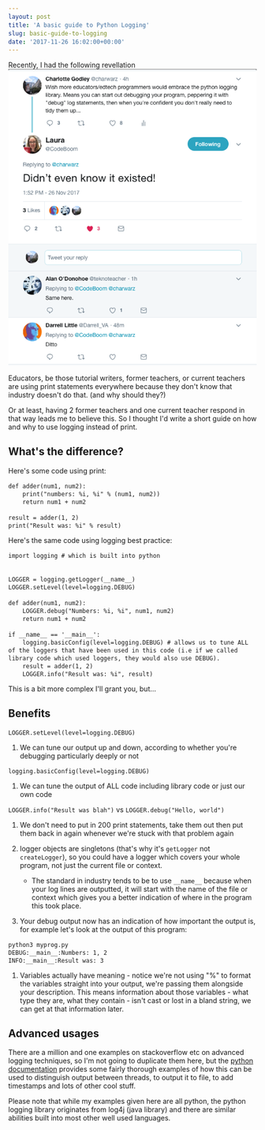 ```yaml
---
layout: post
title: 'A basic guide to Python Logging'
slug: basic-guide-to-logging
date: '2017-11-26 16:02:00+00:00'
---
```

Recently, I had the following revellation
![](images/2017/logging.png)

Educators, be those tutorial writers, former teachers, or current teachers are using print statements everywhere because they don't know that industry doesn't do that. (and why should they?)

Or at least, having 2 former teachers and one current teacher respond in that way leads me to believe this. So I thought I'd write a short guide on how and why to use logging instead of print.

## What's the difference?

Here's some code using print:
```
def adder(num1, num2):
    print("numbers: %i, %i" % (num1, num2))
    return num1 + num2

result = adder(1, 2)
print("Result was: %i" % result)
```

Here's the same code using logging best practice:
```
import logging # which is built into python


LOGGER = logging.getLogger(__name__) 
LOGGER.setLevel(level=logging.DEBUG)

def adder(num1, num2):
    LOGGER.debug("Numbers: %i, %i", num1, num2)
    return num1 + num2

if __name__ == '__main__':
    logging.basicConfig(level=logging.DEBUG) # allows us to tune ALL of the loggers that have been used in this code (i.e if we called library code which used loggers, they would also use DEBUG). 
    result = adder(1, 2)
    LOGGER.info("Result was: %i", result)
```

This is a bit more complex I'll grant you, but...
## Benefits
```
LOGGER.setLevel(level=logging.DEBUG)
```
1. We can tune our output up and down, according to whether you're debugging particularly deeply or not

```
logging.basicConfig(level=logging.DEBUG)
```
1. We can tune the output of ALL code including library code or just our own code

`LOGGER.info("Result was blah")` vs `LOGGER.debug("Hello, world")`
1. We don't need to put in 200 print statements, take them out then put them back in again whenever we're stuck with that problem again

1. logger objects are singletons (that's why it's `getLogger` not `createLogger`), so you could have a logger which covers your whole program, not just the current file or context. 
    - The standard in industry tends to be to use `__name__` because when your log lines are outputted, it will start with the name of the file or context which gives you a better indication of where in the program this took place.

1. Your debug output now has an indication of how important the output is, for example let's look at the output of this program:
```
python3 myprog.py
DEBUG:__main__:Numbers: 1, 2
INFO:__main__:Result was: 3
```

1. Variables actually have meaning - notice we're not using "%" to format the variables straight into your output, we're passing them alongside your description. This means information about those variables - what type they are, what they contain - isn't cast or lost in a bland string, we can get at that information later.

## Advanced usages
There are a million and one examples on stackoverflow etc on advanced logging techniques, so I'm not going to duplicate them here, but the [python documentation](https://docs.python.org/3/howto/logging-cookbook.html) provides some fairly thorough examples of how this can be used to distinguish output between threads, to output it to file, to add timestamps and lots of other cool stuff.

Please note that while my examples given here are all python, the python logging library originates from log4j (java library) and there are similar abilities built into most other well used languages.